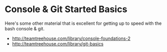# Console & Git Started Basics

Here's some other material that is excellent for getting up to speed with the bash console & git.

* http://teamtreehouse.com/library/console-foundations-2
* http://teamtreehouse.com/library/git-basics
